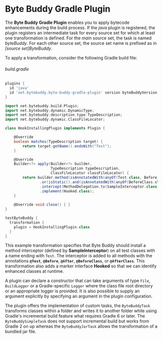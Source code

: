# Byte Buddy Gradle Plugin

The **Byte Buddy Gradle Plugin** enables you to apply bytecode enhancements during the build process. If the *java* plugin 
is registered, the plugin registers an intermediate task for every source set for which at least one transformation is defined.
For the *main* source set, the task is named *byteBuddy*. For each other source set, the source set name is prefixed as in *[source set]ByteBuddy*.  

To apply a transformation, consider the following Gradle build file:

###### build.gradle
```groovy
plugins {
  id 'java'
  id 'net.bytebuddy.byte-buddy-gradle-plugin' version byteBuddyVersion
}

import net.bytebuddy.build.Plugin;
import net.bytebuddy.dynamic.DynamicType;
import net.bytebuddy.description.type.TypeDescription;
import net.bytebuddy.dynamic.ClassFileLocator;

class HookInstallingPlugin implements Plugin {

    @Override
    boolean matches(TypeDescription target) {
        return target.getName().endsWith("Test");
    }

    @Override
    Builder<?> apply(Builder<?> builder, 
                     TypeDescription typeDescription, 
                     ClassFileLocator classFileLocator) {
        return builder.method(isAnnotatedWith(anyOf(Test.class, Before.class, After.class))
                .or(isStatic().and(isAnnotatedWith(anyOf(BeforeClass.class, AfterClass.class)))))
                .intercept(MethodDelegation.to(SampleInterceptor.class))
                .implement(Hooked.class);
    }
    
    @Override void close() { }
}

testByteBuddy {
  transformation {
    plugin = HookInstallingPlugin.class
  }
}
```

This example transformation specifies that Byte Buddy should install a method interceptor (defined by **SampleInterceptor**) on all test classes with a name ending with `Test`. The interceptor is added to all methods with the annotations **`@Test`**, **`@Before`**, **`@After`**, **`@BeforeClass`**, or **`@AfterClass`**. This transformation also adds a marker interface **Hooked** so that we can identify enhanced classes at runtime.

A plugin can declare a constructor that can take arguments of type `File`, `BuildLogger` or a Gradle-specific `Logger` where the class file root directory or an appropriate logger is provided. It is also possible to supply an argument explicitly by specifying an argument in the plugin configuration.

The plugin offers the implementation of custom tasks, the `ByteBuddyTask` transforms classes within a folder and writes it to another folder while using Gradle's incremental build feature what requires Gradle 6 or later. The `ByteBuddySimpleTask` does not support incremental build but works from Gradle 2 on up whereas the `ByteBuddyJarTask` allows the transformation of a bundled jar file.
